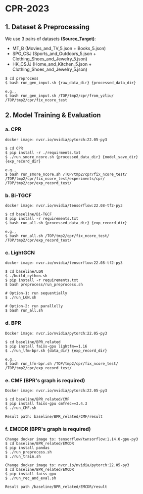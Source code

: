 # CPR-2023
## 1. Dataset & Preprocessing
We use 3 pairs of datasets **(Source_Target)**:
* MT_B (Movies_and_TV_5.json + Books_5.json)
* SPO_CSJ (Sports_and_Outdoors_5.json + Clothing_Shoes_and_Jewelry_5.json)
* HK_CSJJ (Home_and_Kitchen_5.json + Clothing_Shoes_and_Jewelry_5.json)
```
$ cd preprocess
$ bash run_gen_input.sh {raw_data_dir} {processed_data_dir}

e.g., 
$ bash run_gen_input.sh /TOP/tmp2/cpr/from_yzliu/ /TOP/tmp2/cpr/fix_ncore_test
```

## 2. Model Training & Evaluation
### a. CPR
```
docker image: nvcr.io/nvidia/pytorch:22.05-py3

$ cd CPR 
$ pip install -r ./requirments.txt
$ ./run_smore_ncore.sh {processed_data_dir} {model_save_dir} {exp_record_dir}

e.g.,
$ bash run_smore_ncore.sh /TOP/tmp2/cpr/fix_ncore_test/ /TOP/tmp2/cpr/fix_ncore_test/experiments/cpr/ /TOP/tmp2/cpr/exp_record_test/
```

### b. Bi-TGCF
```
docker image: nvcr.io/nvidia/tensorflow:22.08-tf2-py3

$ cd baseline/Bi-TGCF
$ pip install -r requirements.txt
$ bash run_all.sh {processed_data_dir} {exp_record_dir}

e.g.,
$ bash run_all.sh /TOP/tmp2/cpr/fix_ncore_test/ /TOP/tmp2/cpr/exp_record_test/
```

### c. LightGCN
```
docker image: nvcr.io/nvidia/tensorflow:22.08-tf2-py3

$ cd baseline/LGN
$ ./build_cython.sh
$ pip install -r requirements.txt
$ bash preprocess/run_preprocess.sh

# Option-1: run sequentially
$ ./run_LGN.sh

# Option-2: run parallelly 
$ bash run_all.sh
```



### d. BPR
```
Docker image: nvcr.io/nvidia/pytorch:22.05-py3

$ cd baseline/BPR_related
$ pip install faiss-gpu lightfm==1.16
$ ./run_lfm-bpr.sh {data_dir} {exp_record_dir}

e.g.,
$ bash run_lfm-bpr.sh /TOP/tmp2/cpr/fix_ncore_test/ /TOP/tmp2/cpr/exp_record_test/

```

### e. CMF (BPR's graph is required)
```
Docker image: nvcr.io/nvidia/pytorch:22.05-py3

$ cd baseline/BPR_related/CMF
$ pip install faiss-gpu cmfrec==3.4.3
$ ./run_CMF.sh

Result path: baseline/BPR_related/CMF/result
```

### f. EMCDR (BPR's graph is required)
```
Change docker image to: tensorflow/twnsorflow:1.14.0-gpu-py3
$ cd baseline/BPR_related/EMCDR
$ pip install pandas
$ ./run_preprocess.sh
$ ./run_train.sh

Change docker image to: nvcr.io/nvidia/pytorch:22.05-py3
$ cd baseline/BPR_related/EMCDR
$ pip install faiss-gpu
$ ./run_rec_and_eval.sh

Result path /baseline/BPR_related/EMCDR/result
```
